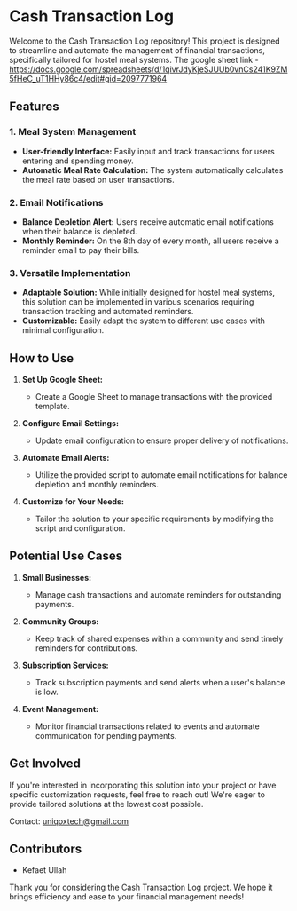 # Cash Transaction Log

Welcome to the Cash Transaction Log repository! This project is designed to streamline and automate the management of financial transactions, specifically tailored for hostel meal systems. 
The google sheet link - https://docs.google.com/spreadsheets/d/1qivrJdyKjeSJUUb0vnCs241K9ZM5fHeC_uT1HHy86c4/edit#gid=2097771964

## Features

### 1. Meal System Management
   - **User-friendly Interface:** Easily input and track transactions for users entering and spending money.
   - **Automatic Meal Rate Calculation:** The system automatically calculates the meal rate based on user transactions.

### 2. Email Notifications
   - **Balance Depletion Alert:** Users receive automatic email notifications when their balance is depleted.
   - **Monthly Reminder:** On the 8th day of every month, all users receive a reminder email to pay their bills.

### 3. Versatile Implementation
   - **Adaptable Solution:** While initially designed for hostel meal systems, this solution can be implemented in various scenarios requiring transaction tracking and automated reminders.
   - **Customizable:** Easily adapt the system to different use cases with minimal configuration.

## How to Use

1. **Set Up Google Sheet:**
   - Create a Google Sheet to manage transactions with the provided template.

2. **Configure Email Settings:**
   - Update email configuration to ensure proper delivery of notifications.

3. **Automate Email Alerts:**
   - Utilize the provided script to automate email notifications for balance depletion and monthly reminders.

4. **Customize for Your Needs:**
   - Tailor the solution to your specific requirements by modifying the script and configuration.

## Potential Use Cases

1. **Small Businesses:**
   - Manage cash transactions and automate reminders for outstanding payments.

2. **Community Groups:**
   - Keep track of shared expenses within a community and send timely reminders for contributions.

3. **Subscription Services:**
   - Track subscription payments and send alerts when a user's balance is low.

4. **Event Management:**
   - Monitor financial transactions related to events and automate communication for pending payments.

## Get Involved

If you're interested in incorporating this solution into your project or have specific customization requests, feel free to reach out! We're eager to provide tailored solutions at the lowest cost possible.

Contact: uniqoxtech@gmail.com

## Contributors

- Kefaet Ullah

Thank you for considering the Cash Transaction Log project. We hope it brings efficiency and ease to your financial management needs!
